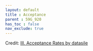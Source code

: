 ```yaml
---
layout: default
title : Acceptance
parent : 59G_920
has_toc : false
nav_exclude: true
--- 
```


<div id="observablehq-content-ef2ec071"></div>
<div id="observablehq-titleA-ef2ec071"></div>
<div id="observablehq-TitleB-ef2ec071"></div>
<div id="observablehq-titlegraph-ef2ec071"></div>
<div id="observablehq-viewof-origine-ef2ec071"></div>
<div id="observablehq-viewof-destination-ef2ec071"></div>
<div id="observablehq-viewof-legalprov-ef2ec071"></div>
<div id="observablehq-graph1-ef2ec071"></div>
<div id="observablehq-titlemap-ef2ec071"></div>
<div id="observablehq-viewof-annee_min2-ef2ec071"></div>
<div id="observablehq-map-ef2ec071"></div>
<div id="observablehq-viewof-annee_min-ef2ec071"></div>
<div id="observablehq-map1-ef2ec071"></div>
<div id="observablehq-text3-ef2ec071"></div>
<div id="observablehq-Text4-ef2ec071"></div>
<p>Credit: <a href="https://observablehq.com/d/d5077b042b96df37@683">III. Acceptance Rates by datasile</a></p>

<link rel="stylesheet" href="https://cdn.jsdelivr.net/npm/@observablehq/inspector@5/dist/inspector.css">
<script type="module">
import {Runtime, Inspector} from "https://cdn.jsdelivr.net/npm/@observablehq/runtime@5/dist/runtime.js";
import define from "https://api.observablehq.com/d/d5077b042b96df37@683.js?v=4";
new Runtime().module(define, name => {
  if (name === "content") return new Inspector(document.querySelector("#observablehq-content-ef2ec071"));
  if (name === "titleA") return new Inspector(document.querySelector("#observablehq-titleA-ef2ec071"));
  if (name === "TitleB") return new Inspector(document.querySelector("#observablehq-TitleB-ef2ec071"));
  if (name === "titlegraph") return new Inspector(document.querySelector("#observablehq-titlegraph-ef2ec071"));
  if (name === "viewof origine") return new Inspector(document.querySelector("#observablehq-viewof-origine-ef2ec071"));
  if (name === "viewof destination") return new Inspector(document.querySelector("#observablehq-viewof-destination-ef2ec071"));
  if (name === "viewof legalprov") return new Inspector(document.querySelector("#observablehq-viewof-legalprov-ef2ec071"));
  if (name === "graph1") return new Inspector(document.querySelector("#observablehq-graph1-ef2ec071"));
  if (name === "titlemap") return new Inspector(document.querySelector("#observablehq-titlemap-ef2ec071"));
  if (name === "viewof annee_min2") return new Inspector(document.querySelector("#observablehq-viewof-annee_min2-ef2ec071"));
  if (name === "map") return new Inspector(document.querySelector("#observablehq-map-ef2ec071"));
  if (name === "viewof annee_min") return new Inspector(document.querySelector("#observablehq-viewof-annee_min-ef2ec071"));
  if (name === "map1") return new Inspector(document.querySelector("#observablehq-map1-ef2ec071"));
  if (name === "text3") return new Inspector(document.querySelector("#observablehq-text3-ef2ec071"));
  if (name === "Text4") return new Inspector(document.querySelector("#observablehq-Text4-ef2ec071"));
  return ["P","T","tx","txI","txO","maxY","yMax","tauxAcc","tauxAcc2"].includes(name);
});
</script>
